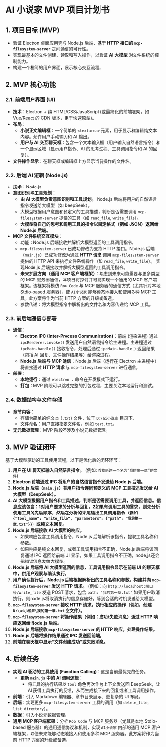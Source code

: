 # AI 小说家 MVP 项目计划书

## 1. 项目目标 (MVP)

*   验证 Electron 桌面应用壳与 Node.js 后端、**基于 HTTP 接口的 `mcp-filesystem-server`** 之间通信的可行性。
*   实现最基本的文件创建、读取和写入操作，以验证 **AI 大模型** 对文件系统的控制能力。
*   构建一个极简的用户界面，展示核心交互流程。

## 2. MVP 核心功能

### 2.1. 前端用户界面 (UI)

*   **技术**：Electron + 纯 HTML/CSS/JavaScript (或最简化的前端框架，如 Vue/React 的 CDN 版本，用于快速原型)。
*   **布局**：
    *   **小说正文编辑框**：一个简单的 `<textarea>` 元素，用于显示和编辑纯文本内容。允许用户手动输入和 AI 输出。
    *   **用户与 AI 交互聊天框**：包含一个文本输入框（用户输入自然语言指令）和一个显示区域（显示用户指令、AI 的思考过程、工具调用指令和 AI 的回复）。
*   **文件操作显示**：在聊天框或编辑框上方显示当前操作的文件名。

### 2.2. 后端 AI 逻辑 (Node.js)

*   **技术**：Node.js
*   **意图识别与工具规划**：
    *   **由 AI 大模型负责意图识别和工具规划。** Node.js 后端将用户的自然语言指令发送给大模型（如 DeepSeek）。
    *   大模型根据用户意图和预定义的工具描述，判断是否需要调用 `mcp-filesystem-server` 提供的工具（如 `read_file`, `write_file`）。
    *   **大模型将自己的思考和调用工具的指令以固定格式（例如 JSON）返回给 Node.js 后端。**
*   **MCP 文件系统交互模块**：
    *   功能：Node.js 后端接收并解析大模型返回的工具调用指令。
    *   `mcp-filesystem-server` 已成功修改为支持 HTTP 接口。Node.js 后端（`main.js`）已成功修改为通过 **HTTP 请求** 调用 `mcp-filesystem-server` 提供的 HTTP API 来执行文件系统操作（如 `read_file`, `write_file`）。
    实现Node.js 后端接收并解析大模型返回的工具调用指令。
    *   **未来扩展方向（通用 MCP 客户端框架）**：考虑到未来可能需要与更多类型的 MCP 服务器通信，本项目将探讨并可能实现一个通用的 MCP 客户端框架。该框架将模仿 `Roo Code` 与 MCP 服务器的通信方式（尤其针对本地 Stdio-based 服务器），使 `AI小说家` 能够动态地接入和使用多种 MCP 工具。此方案将作为当前 HTTP 方案的升级或备选。
    *   参数传递：将大模型指令中解析出的文件名和内容传递给 MCP 工具。

### 2.3. 前后端通信与部署

*   **通信**：
    *   **Electron IPC (Inter-Process Communication)**：前端 (渲染进程) 通过 `ipcRenderer.invoke()` 发送用户自然语言指令给主进程。主进程通过 `ipcMain.handle()` 接收指令，处理后通过 `ipcMain.handle()` 返回结果（包括 AI 回复、文件操作结果等）给渲染进程。
    *   **Node.js 后端与 MCP 通信**：Node.js 后端（运行在 Electron 主进程中）将直接通过 **HTTP 请求** 与 `mcp-filesystem-server` 进行通信。
*   **部署**：
    *   **本地运行**：通过 `electron .` 命令在开发模式下运行。
    *   **打包**：MVP 阶段可以跳过完整的打包过程，主要关注本地运行和测试。

### 2.4. 数据结构与文件存储

*   **章节内容**：
    *   存储为简单的纯文本 (`.txt`) 文件，位于 `D:\ai小说家` 目录下。
    *   文件命名：用户直接指定文件名，例如 `test.txt`。
*   **无元数据管理**：MVP 阶段不涉及小说元数据管理。

## 3. MVP 验证闭环

基于大模型驱动的工具使用流程，以下是优化后的闭环环节：

1.  **用户在 UI 聊天框输入自然语言指令。** (例如: `帮我新建一个名为“我的第一章”的文件`)
2.  **Electron 前端通过 IPC 将用户的自然语言指令发送给 Node.js 后端。**
3.  **Node.js 后端（`main.js`）将用户指令连同预定义的 MCP 工具描述发送给 AI 大模型（DeepSeek）。**
4.  **AI 大模型根据用户指令和工具描述，判断是否需要调用工具，并返回信息。信息应该包含：1对用户要求的分析与回复，2如果有调用工具的需求，则先分析使用工具的先后顺序，然后在分析的末尾输出工具调用指令（例如 `{"tool_name": "write_file", "parameters": {"path": "我的第一章.txt"}}`）或纯文本回复。**
5.  **Node.js 后端接收 AI 大模型的响应。**
    *   如果响应包含工具调用指令，Node.js 后端解析该指令，提取工具名称和参数。
    *   如果响应是纯文本回复，或者工具调用指令不正确，Node.js 后端将该回复通过 IPC 返回给前端 UI 显示，如果工具调用指令不正确，node,js还会把错误信息发给大模型。
6.  **Node.js 后端将 AI 大模型返回的信息，工具调用指令显示在前端 UI 的聊天框中，供用户观察与确认执行。**
7.  **用户确认执行后，Node.js 后端根据解析出的工具名称和参数，构建并向 `mcp-filesystem-server` 发送 HTTP 请求。** (例如：向 `http://localhost:端口号/write_file` 发送 POST 请求，包含 `path: "我的第一章.txt"`)如果用户取消执行，则node.js将取消执行的信息存储好，等到合适的时机发送给大模型。
8.  **`mcp-filesystem-server` 接收 HTTP 请求，执行相应的操作（例如，创建 `D:\ai小说家\我的第一章.txt` 空文件）。**
9.  **`mcp-filesystem-server` 将操作结果（例如：成功/失败消息）通过 HTTP 响应返回给 Node.js 后端。**
10. **Node.js 后端接收 `mcp-filesystem-server` 的 HTTP 响应，处理操作结果。**
11. **Node.js 后端将操作结果通过 IPC 发送回前端。**
12. **前端在聊天框中显示“文件创建成功”或失败消息。**

## 4. 后续任务

*   **实现 AI 驱动的工具使用 (Function Calling)**：这是当前最优先的任务。
    *   **更新 `main.js` 中的 AI 调用逻辑**：
        *   将工具的执行结果以 `tool` 角色再次作为上下文发送回 DeepSeek，让 AI 获得工具执行的反馈，从而生成接下来的回复或者工具调用操作。
*   **前端**：引入 Markdown 编辑器、章节目录展示、更复杂的 UI 布局。
*   **后端**：实现更多 `mcp-filesystem-server` 工具的调用（如 `delete_file`, `list_directory`）。
*   **数据**：引入小说元数据管理。
*   **通用 MCP 客户端框架**：分析 `Roo Code` 与 MCP 服务器（尤其是本地 Stdio-based 服务器）的通用通信协议和机制，实现 `AI小说家` 内部的通用 MCP 客户端框架，以便未来能够动态地接入和使用多种 MCP 服务器。此方案将作为当前 HTTP 方案的升级或备选。

